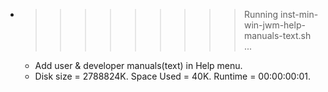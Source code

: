 * >>>>>>>>> Running inst-min-win-jwm-help-manuals-text.sh ...
  * Add user & developer manuals(text) in Help menu.
  * Disk size = 2788824K. Space Used = 40K. Runtime = 00:00:00:01.
